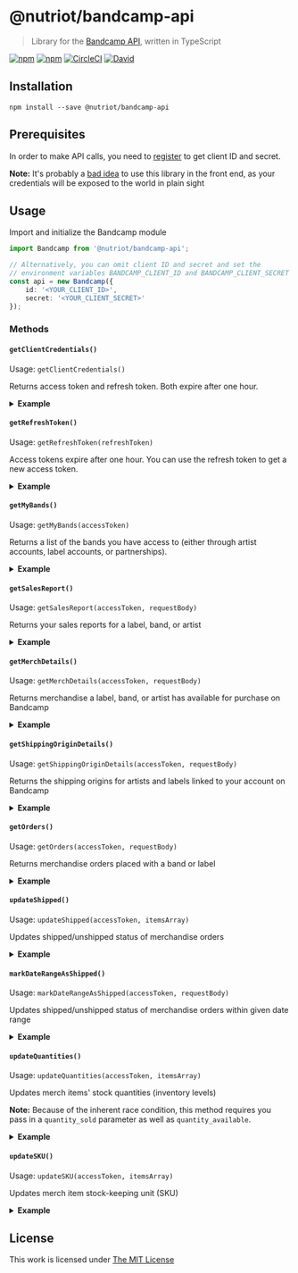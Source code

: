 # @nutriot/bandcamp-api

> Library for the [Bandcamp API](https://bandcamp.com/developer), written in TypeScript

[![npm](https://flat.badgen.net/npm/license/@nutriot/bandcamp-api)](https://www.npmjs.org/package/@nutriot/bandcamp-api)
[![npm](https://flat.badgen.net/npm/v/@nutriot/bandcamp-api)](https://www.npmjs.org/package/@nutriot/bandcamp-api)
[![CircleCI](https://flat.badgen.net/circleci/github/nutriot/bandcamp-api)](https://circleci.com/gh/nutriot/bandcamp-api)
[![David](https://flat.badgen.net/david/dep/nutriot/bandcamp-api)](https://david-dm.org/nutriot/bandcamp-api)

## Installation

`npm install --save @nutriot/bandcamp-api`

## Prerequisites

In order to make API calls, you need to [register](https://bandcamp.com/contact?subj=API%20Access) to get client ID and secret.

**Note:** It's probably a [bad idea](https://medium.com/@benjamin.botto/secure-access-token-storage-with-single-page-applications-part-1-9536b0021321) to use this library in the front end, as your credentials will be exposed to the world in plain sight

## Usage

Import and initialize the Bandcamp module

```ts
import Bandcamp from '@nutriot/bandcamp-api';

// Alternatively, you can omit client ID and secret and set the
// environment variables BANDCAMP_CLIENT_ID and BANDCAMP_CLIENT_SECRET
const api = new Bandcamp({
    id: '<YOUR_CLIENT_ID>',
    secret: '<YOUR_CLIENT_SECRET>'
});
```

### Methods

#### `getClientCredentials()`

Usage: `getClientCredentials()`

Returns access token and refresh token. Both expire after one hour.

<details>
<summary><strong>Example</strong></summary>

```ts
(async () => {
  const credentials = await api.getClientCredentials();
})();
```
</details>

#### `getRefreshToken()`

Usage: `getRefreshToken(refreshToken)`

Access tokens expire after one hour. You can use the refresh token to get a new access token.

<details>
<summary><strong>Example</strong></summary>

```ts
(async () => {
  const refreshToken = await api.getRefreshToken(credentials.refresh_token);
})();
```
</details>

#### `getMyBands()`

Usage: `getMyBands(accessToken)`

Returns a list of the bands you have access to (either through artist accounts, label accounts, or partnerships).

<details>
<summary><strong>Example</strong></summary>

```ts
(async () => {
  const myBands = await api.getMyBands(credentials.access_token);
})();
```
</details>

#### `getSalesReport()`

Usage: `getSalesReport(accessToken, requestBody)`

Returns your sales reports for a label, band, or artist

<details>
<summary><strong>Example</strong></summary>

```ts
(async () => {
  const salesReports = await api.getSalesReport(credentials.access_token, {
    "band_id": 1633770804,
    "member_band_id": 1925197437,
    "start_time": "2015-12-31 23:59:59", 
    "end_time": "2016-01-31 00:00:00"
  });
})();
```
</details>

#### `getMerchDetails()`

Usage: `getMerchDetails(accessToken, requestBody)`

Returns merchandise a label, band, or artist has available for purchase on Bandcamp

<details>
<summary><strong>Example</strong></summary>

```ts
(async () => {
  const salesReports = await api.getMerchDetails(credentials.access_token, {
    "band_id": 1633770804,
    "start_time": "2015-12-31",
    "end_time": "2016-01-01",
    "member_band_id": 1925197437,
    "package_ids": [175167691, 1154611570]      
  });
})();
```
</details>

#### `getShippingOriginDetails()`

Usage: `getShippingOriginDetails(accessToken, requestBody)`

Returns the shipping origins for artists and labels linked to your account on Bandcamp

<details>
<summary><strong>Example</strong></summary>

```ts
(async () => {
  const salesReports = await api.getShippingOriginDetails(credentials.access_token);
})();
```
</details>

#### `getOrders()`

Usage: `getOrders(accessToken, requestBody)`

Returns merchandise orders placed with a band or label

<details>
<summary><strong>Example</strong></summary>

```ts
(async () => {
  const orders = await api.getOrders(credentials.access_token, {
    "band_id": 1633770804
  });
})();
```
</details>

#### `updateShipped()`

Usage: `updateShipped(accessToken, itemsArray)`

Updates shipped/unshipped status of merchandise orders

<details>
<summary><strong>Example</strong></summary>

```ts
(async () => {
  const response = await api.updateShipped(credentials.access_token, [
    {
      "id": 1925197437,
      "id_type": "p",
      "shipped": true,
      "notification_message":  "Your items have shipped!",
      "ship_date":  "2016-02-29 12:59:59",
      "carrier": "UPS",
      "tracking_code": "VM13243546US"
    },
    {
      "id" : 4261657553,
      "id_type": "s",
      "shipped": false
    }
  ]);
})();
```
</details>

#### `markDateRangeAsShipped()`

Usage: `markDateRangeAsShipped(accessToken, requestBody)`

Updates shipped/unshipped status of merchandise orders within given date range

<details>
<summary><strong>Example</strong></summary>

```ts
(async () => {
  const response = await api.markDateRangeAsShipped(credentials.access_token, {
    "band_id":  2293737955,
    "member_band_id": 4261657553,
    "start_time": "2015-12-31 23:59:59",
    "end_time": "2016-01-31 00:00:00",
    "email_notifications": true
  });
})();
```
</details>

#### `updateQuantities()`

Usage: `updateQuantities(accessToken, itemsArray)`

Updates merch items' stock quantities (inventory levels)

**Note:** Because of the inherent race condition, this method requires you pass in a `quantity_sold` parameter as well as `quantity_available`.

<details>
<summary><strong>Example</strong></summary>

```ts
(async () => {
  const response = await api.updateQuantities(credentials.access_token, [
    {
         "id_type" : "p", 
         "id" : 3387163565,
         "quantity_available" : 365, 
         "quantity_sold": 57,
         "origin_id": 12345698
    }, 
    {
         "type" : "o", 
         "id" : 6789054322,
         "quantity_available" : 45, 
         "quantity_sold": 12,
         "origin_id": 12345678
    } 
  ]);
})();
```
</details>

#### `updateSKU()`

Usage: `updateSKU(accessToken, itemsArray)`

Updates merch item stock-keeping unit (SKU)

<details>
<summary><strong>Example</strong></summary>

```ts
(async () => {
  const response = await api.updateSKU(credentials.access_token, [
    {
      "id": 175167691,
      "id_type": "p",
      "sku": "AFIB"
    },
    {
      "id": 1154611570,
      "id_type": "o",
      "sku": "AFIB-XL"
    }
  ]);
})();
```
</details>

## License

This work is licensed under [The MIT License](https://opensource.org/licenses/MIT)
